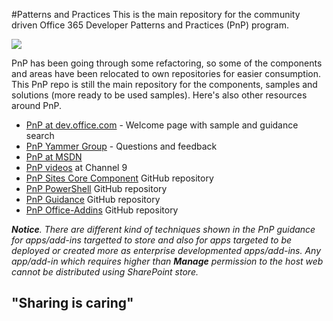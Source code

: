 #Patterns and Practices
This is the main repository for the community driven Office 365 Developer Patterns and Practices (PnP) program. 

![](http://i.imgur.com/l01hhvE.png)

PnP has been going through some refactoring, so some of the components and areas have been relocated to own repositories for easier consumption. This PnP repo is still the main repository for the components, samples and solutions (more ready to be used samples). Here's also other resources around PnP.

- [PnP at dev.office.com](http://aka.ms/OfficeDevPnP) - Welcome page with sample and guidance search
- [PnP Yammer Group](http://aka.ms/OfficeDevPnPYammer) - Questions and feedback
- [PnP at MSDN](http://aka.ms/OfficeDevPnPMSDN)
- [PnP videos](http://aka.ms/OfficeDevPnPVideos) at Channel 9
- [PnP Sites Core Component](http://aka.ms/officedevpnpsitescore) GitHub repository 
- [PnP PowerShell](http://aka.ms/officedevpnppowershell) GitHub repository
- [PnP Guidance](http://aka.ms/OfficeDevPnPGuidance) GitHub repository
- [PnP Office-Addins](http://aka.ms/officedevpnpofficeaddins) GitHub repository

***Notice**. There are different kind of techniques shown in the PnP guidance for apps/add-ins targetted to store and also for apps targeted to be deployed or created more as enterprise developmented apps/add-ins. Any app/add-in which requires higher than **Manage** permission to the host web cannot be distributed using SharePoint store.*

## "Sharing is caring" ##

